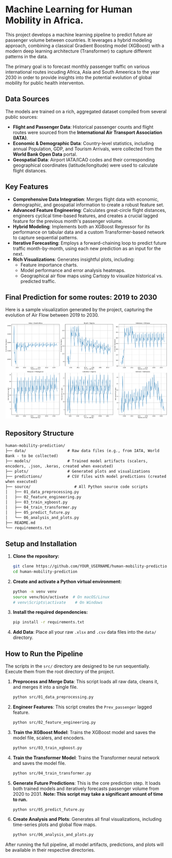 # Machine Learning for Human Mobility in Africa.

This project develops a machine learning pipeline to predict future air passenger volume between countries. It leverages a hybrid modeling approach, combining a classical Gradient Boosting model (XGBoost) with a modern deep learning architecture (Transformer) to capture different patterns in the data.

The primary goal is to forecast monthly passenger traffic on various international routes incuding Africa, Asia and South Ameerica to the year 2030 in order to provide insights into the potential evolution of global mobility for public health interventon.

## Data Sources

The models are trained on a rich, aggregated dataset compiled from several public sources:

- **Flight and Passenger Data**: Historical passenger counts and flight routes were sourced from the **International Air Transport Association (IATA)**.
- **Economic & Demographic Data**: Country-level statistics, including annual Population, GDP, and Tourism Arrivals, were collected from the **World Bank Open Data** portal.
- **Geospatial Data**: Airport IATA/ICAO codes and their corresponding geographical coordinates (latitude/longitude) were used to calculate flight distances.

## Key Features

- **Comprehensive Data Integration**: Merges flight data with economic, demographic, and geospatial information to create a robust feature set.
- **Advanced Feature Engineering**: Calculates great-circle flight distances, engineers cyclical time-based features, and creates a crucial lagged feature for the previous month's passenger volume.
- **Hybrid Modeling**: Implements both an XGBoost Regressor for its performance on tabular data and a custom Transformer-based network to capture sequential patterns.
- **Iterative Forecasting**: Employs a forward-chaining loop to predict future traffic month-by-month, using each new prediction as an input for the next.
- **Rich Visualizations**: Generates insightful plots, including:
    - Feature importance charts.
    - Model performance and error analysis heatmaps.
    - Geographical air flow maps using Cartopy to visualize historical vs. predicted traffic.

## Final Prediction for some routes: 2019 to 2030

Here is a sample visualization generated by the project, capturing the evolution of Air Flow between 2019 to 2030.

![Global Air Flow 2019 vs 2030](plots/key_routes_timeseries.png)

## Repository Structure

```
human-mobility-prediction/
├── data/                  # Raw data files (e.g., from IATA, World Bank - to be collected)
├── models/                # Trained model artifacts (scalers, encoders, .json, .keras, created when executed)
├── plots/                 # Generated plots and visualizations
├── predictions/           # CSV files with model predictions (created when executed)
├── source/                   # All Python source code scripts
│   ├── 01_data_preprocessing.py
│   ├── 02_feature_engineering.py
│   ├── 03_train_xgboost.py
│   ├── 04_train_transformer.py
│   ├── 05_predict_future.py
│   └── 06_analysis_and_plots.py
├── README.md
└── requirements.txt
```

## Setup and Installation

1.  **Clone the repository:**
    ```bash
    git clone https://github.com/YOUR_USERNAME/human-mobility-prediction.git
    cd human-mobility-prediction
    ```

2.  **Create and activate a Python virtual environment:**
    ```bash
    python -m venv venv
    source venv/bin/activate  # On macOS/Linux
    # venv\Scripts\activate    # On Windows
    ```

3.  **Install the required dependencies:**
    ```bash
    pip install -r requirements.txt
    ```

4.  **Add Data**: Place all your raw `.xlsx` and `.csv` data files into the `data/` directory.

## How to Run the Pipeline

The scripts in the `src/` directory are designed to be run sequentially. Execute them from the root directory of the project.

1.  **Preprocess and Merge Data**:
    This script loads all raw data, cleans it, and merges it into a single file.
    ```bash
    python src/01_data_preprocessing.py
    ```

2.  **Engineer Features**:
    This script creates the `Prev_passenger` lagged feature.
    ```bash
    python src/02_feature_engineering.py
    ```

3.  **Train the XGBoost Model**:
    Trains the XGBoost model and saves the model file, scalers, and encoders.
    ```bash
    python src/03_train_xgboost.py
    ```

4.  **Train the Transformer Model**:
    Trains the Transformer neural network and saves the model file.
    ```bash
    python src/04_train_transformer.py
    ```
    
5.  **Generate Future Predictions**:
    This is the core prediction step. It loads both trained models and iteratively forecasts passenger volume from 2020 to 2031. **Note: This script may take a significant amount of time to run.**
    ```bash
    python src/05_predict_future.py
    ```

6.  **Create Analysis and Plots**:
    Generates all final visualizations, including time-series plots and global flow maps.
    ```bash
    python src/06_analysis_and_plots.py
    ```

After running the full pipeline, all model artifacts, predictions, and plots will be available in their respective directories.
